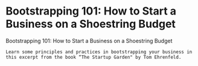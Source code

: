 # Bootstrapping 101: How to Start a Business on a Shoestring Budget

Bootstrapping 101: How to Start a Business on a Shoestring Budget

    Learn some principles and practices in bootstrapping your business in this excerpt from the book “The Startup Garden" by Tom Ehrenfeld.
